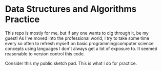 # Data Structures and Algorithms Practice

This repo is mostly for me, but if any one wants to dig through it, be my guest! As I've moved into the professional world, I try to take some time every so often to refresh myself on basic programming/computer science concepts using languages I don't always get a lot of exposure to. It seemed reasonable to version control this code.

Consider this my public sketch pad. This is what I do for practice.
